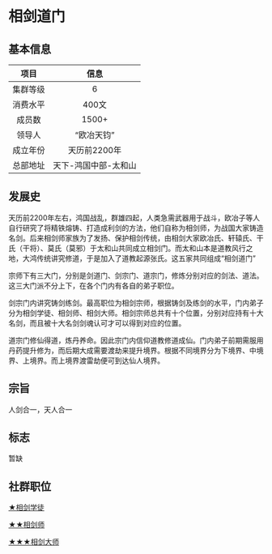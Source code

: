 # 相剑道门

## 基本信息

项目|信息
:--:|:--:
集群等级|6
消费水平|400文
成员数|1500+
领导人|“欧冶天钧”
成立年份|天历前2200年
总部地址|天下-鸿国中部-太和山

## 发展史

天历前2200年左右，鸿国战乱，群雄四起，人类急需武器用于战斗，欧冶子等人自行研究了将精铁熔铸、打造成利剑的方法，他们自称为相剑师，为战国大家铸造名剑。后来相剑师家族为了发扬、保护相剑传统，由相剑大家欧冶氏、轩辕氏、干氏（干将）、莫氏（莫邪）于太和山共同成立相剑门。而太和山本是道教风行之地，大鸿传统讲究修道，于是加入了道教起源张氏。这五家共同组成“相剑道门”

宗师下有三大门，分别是剑道门、剑宗门、道宗门，修炼分别对应的剑法、道法。这三大门派不分上下，在各个门内有各自的弟子职位。

剑宗门内讲究铸剑练剑。最高职位为相剑宗师，根据铸剑及练剑的水平，门内弟子分为相剑学徒、相剑师、相剑大师。相剑宗师总共有十个位置，分别对应持有十大名剑，而且被十大名剑剑魂认可才可以得到对应的位置。

道宗门修仙得道，炼丹养命。因此宗门内信仰道教修道成仙。门内弟子前期需服用丹药提升修为，而后期大成需要渡劫来提升境界。根据不同境界分为下境界、中境界、上境界。而上境界渡雷劫便可到达仙人境界。

## 宗旨

人剑合一，天人合一

## 标志

暂缺

## 社群职位

<a href="../XiangJian_Apprentice" target="_blank">★相剑学徒</a>

<a href="../XiangJian_Artisan" target="_blank">★★相剑师</a>

<a href="../XiangJian_Master" target="_blank">★★★相剑大师</a>

